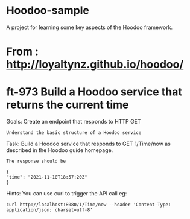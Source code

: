 # Hoodoo-sample
A project for learning some key aspects of the Hoodoo framework.

# From : http://loyaltynz.github.io/hoodoo/

# ft-973 Build a Hoodoo service that returns the current time

Goals:
    Create an endpoint that responds to  HTTP GET

    Understand the basic structure of a Hoodoo service

Task:
    Build a Hoodoo service that responds to GET 1/Time/now as described in the Hoodoo guide homepage.

    The response should be 

    {
    "time": "2021-11-10T18:57:20Z"
    }


Hints:
    You can use curl to trigger the API call eg:

    curl http://localhost:8080/1/Time/now --header 'Content-Type: application/json; charset=utf-8'

